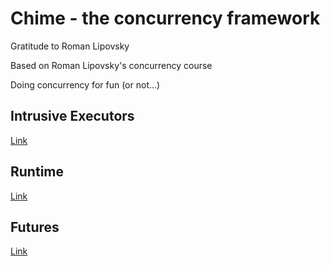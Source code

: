 # Chime - the concurrency framework 
Gratitude to Roman Lipovsky

Based on Roman Lipovsky's concurrency course

Doing concurrency for fun (or not...)

## Intrusive Executors
[Link](./chime/executors/README.md)

## Runtime
[Link](./chime/fibers/README.md)

## Futures
[Link](./chime/futures/README.md)


